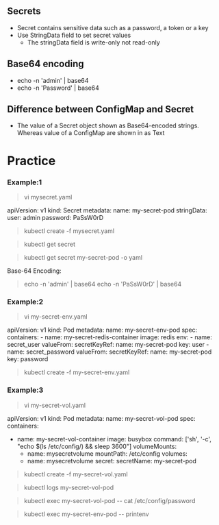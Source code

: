 ## Secrets
- Secret contains sensitive data such as a password, a token or a key
- Use StringData field to set secret values
  - The stringData field is write-only not read-only
## Base64 encoding
- echo -n 'admin' | base64
- echo -n 'Password' | base64
## Difference between ConfigMap and Secret
- The value of a Secret object shown as Base64-encoded strings. Whereas value of a ConfigMap are shown in as Text

# Practice
### Example:1 
> vi mysecret.yaml

apiVersion: v1
kind: Secret
metadata:
  name: my-secret-pod
stringData:
  user: admin
  password: PaSsW0rD

> kubectl create -f mysecret.yaml

> kubectl get secret

> kubectl get secret my-secret-pod -o yaml

Base-64 Encoding:
> echo -n 'admin' | base64
> echo -n 'PaSsW0rD' | base64

### Example:2 
> vi my-secret-env.yaml

apiVersion: v1
kind: Pod
metadata:
  name: my-secret-env-pod
spec:
  containers:
    - name: my-secret-redis-container
      image: redis
      env:
        - name: secret_user
          valueFrom:
            secretKeyRef:
              name: my-secret-pod
              key: user
        - name: secret_password
          valueFrom:
            secretKeyRef:
              name: my-secret-pod
              key: password

> kubectl create -f my-secret-env.yaml

### Example:3
> vi my-secret-vol.yaml

apiVersion: v1
kind: Pod
metadata:
  name: my-secret-vol-pod
spec:
  containers:
  - name: my-secret-vol-container
    image: busybox
    command: ['sh', '-c', "echo $(ls /etc/config/) && sleep 3600"]
    volumeMounts:
      - name: mysecretvolume
        mountPath: /etc/config
  volumes:
    - name: mysecretvolume
      secret:
        secretName: my-secret-pod

> kubectl create -f my-secret-vol.yaml

> kubectl logs my-secret-vol-pod

> kubectl exec my-secret-vol-pod -- cat /etc/config/password


> kubectl exec my-secret-env-pod -- printenv
